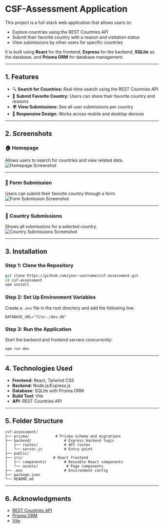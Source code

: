 # CSF-Assessment Application

This project is a full-stack web application that allows users to:

- Explore countries using the REST Countries API
- Submit their favorite country with a reason and visitation status
- View submissions by other users for specific countries

It is built using **React** for the frontend, **Express** for the backend, **SQLite** as the database, and **Prisma ORM** for database management.

---

## 1. Features

- 🔍 **Search for Countries:** Real-time search using the REST Countries API  
- 📝 **Submit Favorite Country:** Users can share their favorite country and reasons  
- 🌍 **View Submissions:** See all user submissions per country  
- 📱 **Responsive Design:** Works across mobile and desktop devices  

---

## 2. Screenshots

### 🏠 Homepage  
Allows users to search for countries and view related data.  
![Homepage Screenshot](https://github.com/user-attachments/assets/356c9d52-d682-4062-8452-6f5a020d89ed)

---

### 📝 Form Submission  
Users can submit their favorite country through a form.  
![Form Submission Screenshot](https://github.com/user-attachments/assets/6b8430e2-a893-4256-a7b7-ef46563aea1f)

---

### 📄 Country Submissions  
Shows all submissions for a selected country.  
![Country Submissions Screenshot](https://github.com/user-attachments/assets/53c950b4-3206-4809-bfea-d17d0cd3c2b1)

---

## 3. Installation

### Step 1: Clone the Repository

```bash
git clone https://github.com/your-username/csf-assessment.git
cd csf-assessment
npm install
```

### Step 2: Set Up Environment Variables

Create a `.env` file in the root directory and add the following line:

```env
DATABASE_URL="file:./dev.db"
```

### Step 3: Run the Application

Start the backend and frontend servers concurrently:

```bash
npm run dev
```

---

## 4. Technologies Used
- **Frontend:** React, Tailwind CSS  
- **Backend:** Node.js/Express.js
- **Database:** SQLite with Prisma ORM  
- **Build Tool:** Vite  
- **API:** REST Countries API

---

## 5. Folder Structure

```
csf-assessment/
├── prisma/            # Prisma schema and migrations
├── backend/               # Express backend logic
│   ├── routes/            # API routes
│   └── server.js          # Entry point
├── public/
├── src/              # React frontend
│   ├── components/        # Reusable React components
│   └── assets/             # Page components
├── .env                   # Environment config
├── package.json
└── README.md
```

---

## 6. Acknowledgments

- [REST Countries API](https://restcountries.com/)
- [Prisma ORM](https://www.prisma.io/)
- [Vite](https://vitejs.dev/)
